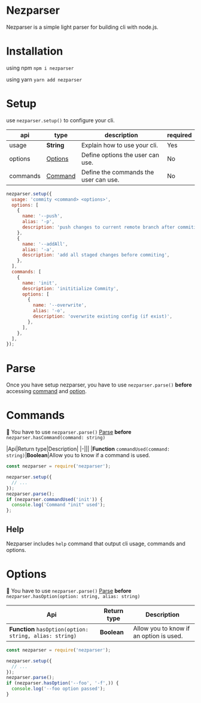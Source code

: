 # Nezparser

Nezparser is a simple light parser for building cli with node.js.

# Installation 
using npm `npm i nezparser`

using yarn `yarn add nezparser`

# Setup

use `nezparser.setup()` to configure your cli.

|api|type|description|required
|-|-|-|-|
|usage|**String**|Explain how to use your cli.|Yes|
|options|[Options](docs/interfaces/options.md)|Define options the user can use.|No|
|commands|[Command](docs/interfaces/commands.md)|Define the commands the user can use.|No|

```javascript
nezparser.setup({
  usage: 'commity <command> <options>',
  options: [
    {
      name: '--push',
      alias: '-p',
      description: 'push changes to current remote branch after commiting',
    },
    {
      name: '--addAll',
      alias: '-a',
      description: 'add all staged changes before commiting',
    },
  ],
  commands: [
    {
      name: 'init',
      description: 'inititialize Commity',
      options: [
        {
          name: '--overwrite',
          alias: '-o',
          description: 'overwrite existing config (if exist)',
        },
      ],
    },
  ],
});
```

# Parse

Once you have setup nezparser, you have to use `nezparser.parse()` **before** 
accessing [command](docs/interfaces/commands.md) and [option](docs/interfaces/options.md).

# Commands

:pushpin: You have to use `nezparser.parse()` [Parse](#Parse) **before** `nezparser.hasCommand(command: string)`

|Api|Return type|Description|
|-|||
|**Function** `commandUsed(command: string)`|**Boolean**|Allow you to know if a command is used.

```javascript
const nezparser = require('nezparser');

nezparser.setup({
  // ...
});
nezparser.parse();
if (nezparser.commandUsed('init')) {
  console.log('Command "init" used');
};
```

## Help

Nezparser includes `help` command that output cli usage, commands and options.

# Options

:pushpin: You have to use `nezparser.parse()` [Parse](#Parse) **before** `nezparser.hasOption(option: string, alias: string)`



|Api|Return type|Description|
|-|-|-|
|**Function** `hasOption(option: string, alias: string)`|**Boolean**|Allow you to know if an option is used.


```javascript
const nezparser = require('nezparser');

nezparser.setup({
  // ...
});
nezparser.parse();
if (nezparser.hasOption('--foo', '-f',)) {
  console.log('--foo option passed');
}
```
